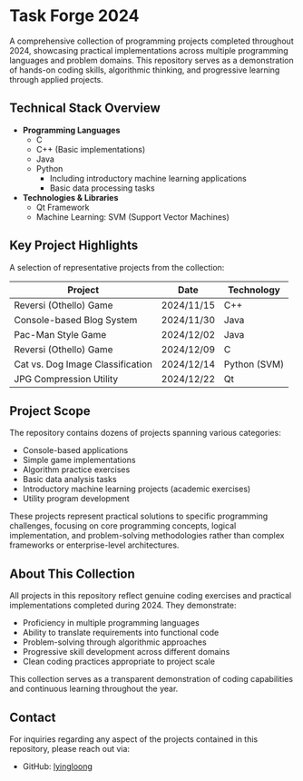 # Task Forge 2024

A comprehensive collection of programming projects completed throughout 2024, showcasing practical implementations across multiple programming languages and problem domains. This repository serves as a demonstration of hands-on coding skills, algorithmic thinking, and progressive learning through applied projects.

## Technical Stack Overview

- **Programming Languages**
  - C
  - C++ (Basic implementations)
  - Java
  - Python
    - Including introductory machine learning applications
    - Basic data processing tasks
- **Technologies & Libraries**
  - Qt Framework
  - Machine Learning: SVM (Support Vector Machines)

## Key Project Highlights

A selection of representative projects from the collection:

| Project | Date | Technology |
|---------|------|------------|
| Reversi (Othello) Game | 2024/11/15 | C++ |
| Console-based Blog System | 2024/11/30 | Java |
| Pac-Man Style Game | 2024/12/02 | Java |
| Reversi (Othello) Game | 2024/12/09 | C |
| Cat vs. Dog Image Classification | 2024/12/14 | Python (SVM) |
| JPG Compression Utility | 2024/12/22 | Qt |

## Project Scope

The repository contains dozens of projects spanning various categories:
- Console-based applications
- Simple game implementations
- Algorithm practice exercises
- Basic data analysis tasks
- Introductory machine learning projects (academic exercises)
- Utility program development

These projects represent practical solutions to specific programming challenges, focusing on core programming concepts, logical implementation, and problem-solving methodologies rather than complex frameworks or enterprise-level architectures.

## About This Collection

All projects in this repository reflect genuine coding exercises and practical implementations completed during 2024. They demonstrate:
- Proficiency in multiple programming languages
- Ability to translate requirements into functional code
- Problem-solving through algorithmic approaches
- Progressive skill development across different domains
- Clean coding practices appropriate to project scale

This collection serves as a transparent demonstration of coding capabilities and continuous learning throughout the year.

## Contact

For inquiries regarding any aspect of the projects contained in this repository, please reach out via:
- GitHub: [lyingloong](https://github.com/lyingloong)
    
